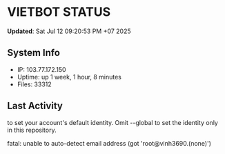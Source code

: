 # VIETBOT STATUS
**Updated**: Sat Jul 12 09:20:53 PM +07 2025

## System Info
- IP: 103.77.172.150
- Uptime: up 1 week, 1 hour, 8 minutes
- Files: 33312

## Last Activity

to set your account's default identity.
Omit --global to set the identity only in this repository.

fatal: unable to auto-detect email address (got 'root@vinh3690.(none)')
